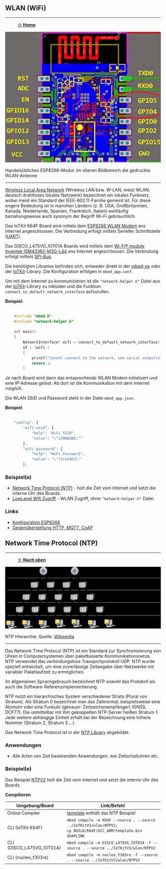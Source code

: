 ## WLAN (WiFi)
***

> [⇧ **Home**](../README.md)

![](../images/ESP8266.png) 

Handelsübliches ESP8266-Modul. Im oberen Bildbereich die gedruckte WLAN-Antenne

- - -

[Wireless Local Area Network](https://de.wikipedia.org/wiki/Wireless_Local_Area_Network) (Wireless LAN bzw. W-LAN, meist WLAN; deutsch drahtloses lokales Netzwerk) bezeichnet ein lokales Funknetz, wobei meist ein Standard der IEEE-802.11-Familie gemeint ist. Für diese engere Bedeutung ist in manchen Ländern (z. B. USA, Großbritannien, Kanada, Niederlande, Spanien, Frankreich, Italien) weitläufig beziehungsweise auch synonym der Begriff Wi-Fi gebräuchlich. 

Das IoTKit K64F Board wird mittels dem [ESP8266 WLAN Modem](https://de.wikipedia.org/wiki/ESP8266) ans Internet angeschlossen. Die Verbindung erfolgt mittels Serieller Schnittstelle ([UART](../uart/)).

Das DISCO_L475VG_IOT01A Boards wird mittels dem [Wi-Fi® module Inventek ISM43362-M3G-L44](https://www.inventeksys.com/wifi/wifi-modules/ism4336-m3g-l44-e-embedded-serial-to-wifi-module/) ans Internet angeschlossen. Die Verbindung erfolgt mittels [SPI-Bus](../spi/).

Die benötigten Libraries befinden sich, entweder direkt in der [mbed-os](https://github.com/ARMmbed/mbed-os/) oder der [IoTKit](https://os.mbed.com/teams/IoTKitV3/code/IoTKit/)-Library. Die Konfiguration erfolgen in `mbed_app.conf`.

Um mit dem Internet zu kommunizieren ist die `"network-helper.h"` Datei aus der [IoTKit](https://os.mbed.com/teams/IoTKitV3/code/IoTKit/)-Library zu inkluden und die Funktion `connect_to_default_network_interface` aufzurufen.

**Beispiel:**

```cpp

    #include "mbed.h"
    #include "network-helper.h"
    
    int main() 
    {
        NetworkInterface* wifi = connect_to_default_network_interface();
        if ( !wifi )
        {
            printf("Cannot connect to the network, see serial output\n");
            return 1;
        }
```

Je nach Board wird dann das entsprechende WLAN Modem initialisert und eine IP-Adresse gelöst. Ab dort ist die Kommunikation mit dem Internet möglich.

Die WLAN SSID und Password steht in der Datei `mbed_app.json`.

**Beispiel**:

```js

    "config": {
        "wifi-ssid": {
            "help": "WiFi SSID",
            "value": "\"LERNKUBE\""
        },
        "wifi-password": {
            "help": "WiFi Password",
            "value": "\"l3rnk4b3\""
        },
```        

### Beispiel(e)

* [Network Time Protocol (NTP)](#network-time-protocol-ntp) - holt die Zeit vom Internet und setzt die interne Uhr des Boards.
* [LowLevel Wifi Zugriff](wifi/src/main.cpp) - WLAN Zugriff, ohne `"network-helper.h"` Datei.

### Links

* [Konfiguration ESP8266](../uart#konfiguration-esp8266)
* [Gegenüberstellung HTTP, MQTT, CoAP](https://os.mbed.com/blog/entry/Using-HTTP-HTTPS-MQTT-and-CoAP-from-mbed/)

## Network Time Protocol (NTP)
***

> [⇧ **Nach oben**](#)

![](../images/NTPArchitecture.png) 

NTP Hierarchie, Quelle: [Wikipedia](http://de.wikipedia.org/wiki/Network_Time_Protocol)

- - -

Das Network Time Protocol (NTP) ist ein Standard zur Synchronisierung von Uhren in Computersystemen über paketbasierte Kommunikationsnetze. NTP verwendet das verbindungslose Transportprotokoll UDP. NTP wurde speziell entwickelt, um eine zuverlässige Zeitangabe über Netzwerke mit variabler Paketlaufzeit zu ermöglichen.

Im allgemeinen Sprachgebrauch bezeichnet NTP sowohl das Protokoll als auch die Software-Referenzimplementierung.

NTP nutzt ein hierarchisches System verschiedener Strata (Plural von Stratum). Als Stratum 0 bezeichnet man das Zeitnormal, beispielsweise eine Atomuhr oder eine Funkuhr (genauer: Zeitzeichenempfänger) (GNSS, DCF77). Die unmittelbar mit ihm gekoppelten NTP-Server heißen Stratum 1. Jede weitere abhängige Einheit erhält bei der Bezeichnung eine höhere Nummer (Stratum 2, Stratum 3 …).

Das Network Time Protocol ist in der [NTP Library](https://github.com/ARMmbed/ntp-client/) abgebildet.

### Anwendungen 

*   Alle Arten von Zeit basierenden Anwendungen, wie Zeitschaltuhren etc.

### Beispiel(e)

Das Beispiel [NTPV2](NTPV2/src/main.cpp) holt die Zeit vom Internet und setzt die interne Uhr des Boards.

**Compilieren**

| Umgebung/Board    | Link/Befehl                      |
| ----------------- | -------------------------------- |
| Online Compiler           | [template](https://os.mbed.com/compiler/#import:/teams/IoTKitV3/code/template/) enthält das NTP Beispiel |
| CLI (IoTKit K64F) | `mbed compile -m K64F --source . --source ../IoTKitV3/wlan/NTPV2; ` <br> `cp BUILD/K64F/GCC_ARM/template.bin $DAPLINK` |
| CLI (DISCO_L475VG_IOT01A) | `mbed compile -m DISCO_L475VG_IOT01A -f --source . --source ../IoTKitV3/wlan/NTPV2` |
| CLI (nucleo_f303re) | `mbed compile -m nucleo_f303re -f --source . --source ../IoTKitV3/wlan/NTPV2` |

